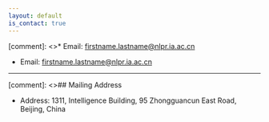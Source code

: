 ```yaml
---
layout: default
is_contact: true
---
```


[comment]: <>* Email: [firstname.lastname@nlpr.ia.ac.cn](mailto:firstname.lastname@nlpr.ia.ac.cn)
* Email: firstname.lastname@nlpr.ia.ac.cn

---

[comment]: <>## Mailing Address

* Address: 1311, Intelligence Building, 95 Zhongguancun East Road, Beijing, China



